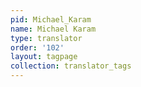 ```yaml
---
pid: Michael_Karam
name: Michael Karam
type: translator
order: '102'
layout: tagpage
collection: translator_tags
---
```

